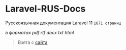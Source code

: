 # Laravel-RUS-Docs

Русскоязычная документация Laravel 11 `1671 страниц`

*в форматах pdf rtf docx txt html*

> Взята с [сайта](https://laravel.su/)
